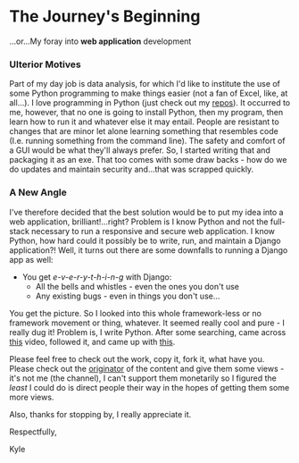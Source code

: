 # The Journey's Beginning
...or...My foray into **web application** development

### Ulterior Motives
Part of my day job is data analysis, for which I'd like to institute the use of some Python programming to make things easier (not a fan of Excel, like, at all...). I love programming in Python (just check out my [repos](https://github.com/KyleEgland?tab=repositories)). It occurred to me, however, that no one is going to install Python, then my program, then learn how to run it and whatever else it may entail. People are resistant to changes that are minor let alone learning something that resembles code (I.e. running something from the command line). The safety and comfort of a GUI would be what they'll always prefer. So, I started writing that and packaging it as an exe. That too comes with some draw backs - how do we do updates and maintain security and...that was scrapped quickly.

### A New Angle
I've therefore decided that the best solution would be to put my idea into a web application, brilliant!...right? Problem is I know Python and not the full-stack necessary to run a responsive and secure web application. I know Python, how hard could it possibly be to write, run, and maintain a Django application?! Well, it turns out there are some downfalls to running a Django app as well:

  - You get _e-v-e-r-y-t-h-i-n-g_ with Django:
    * All the bells and whistles - even the ones you don't use
    * Any existing bugs - even in things you don't use...

You get the picture. So I looked into this whole framework-less or no framework movement or thing, whatever. It seemed really cool and pure - I really dug it! Problem is, I write Python. After some searching, came across [this](https://youtu.be/JaMCxVWtW58) video, followed it, and came up with [this](https://kyleegland.github.io/no_framework_web_app).

Please feel free to check out the work, copy it, fork it, what have you.  Please check out the [originator](https://www.youtube.com/channel/UC29ju8bIPH5as8OGnQzwJyA) of the content and give them some views - it's not me (the channel), I can't support them monetarily so I figured the _least_ I could do is direct people their way in the hopes of getting them some more views.

Also, thanks for stopping by, I really appreciate it.

Respectfully,

Kyle

